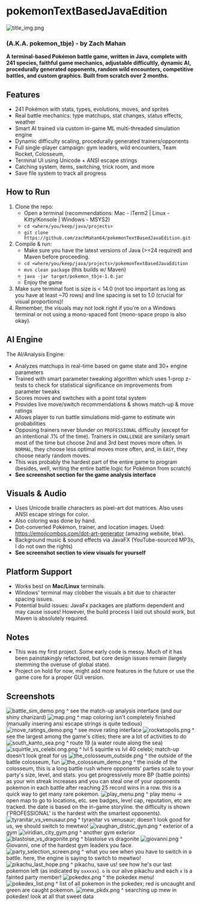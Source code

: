 # pokemonTextBasedJavaEdition
![title_img.png](resources/title_img.png)
### (A.K.A. pokemon_tbje) - by Zach Mahan

**A terminal-based Pokémon battle game, written in Java, complete with 241 species, faithful game mechanics, adjustable difficultly, dynamic AI, procedurally generated opponents, random wild encounters, competitive battles, and custom graphics. Built from scratch over 2 months.**

## Features

- 241 Pokémon with stats, types, evolutions, moves, and sprites
- Real battle mechanics: type matchups, stat changes, status effects, weather
- Smart AI trained via custom in-game ML multi-threaded simulation engine
- Dynamic difficulty scaling, procedurally generated trainers/opponents
- Full single-player campaign: gym leaders, wild encounters, Team Rocket, Colosseum, 
- Terminal UI using Unicode + ANSI escape strings
- Catching system, items, switching, trick room, and more
- Save file system to track all progress

## How to Run

1. Clone the repo:
   - Open a terminal (recommendations: Mac - iTerm2 | Linux - Kitty/Konsole | Windows - MSYS2)
   - `cd <where/you/keep/java/projects>`
   - `git clone https://github.com/zachMahan64/pokemonTextBasedJavaEdition.git`
2. Compile & run:
   - Make sure you have the latest versions of Java (>=24 required) and Maven before proceeding.
   - `cd <where/you/keep/java/projects>/pokemonTextBasedJavaEdition`
   - `mvn clean package` (this builds w/ Maven)
   - `java -jar target/pokemon_tbje-1.0.jar`
   - Enjoy the game
3. Make sure terminal font is size is < 14.0 (not too important as long as you have at least ~70 rows) and line spacing is set to 1.0 (crucial for visual proportions)!
4. Remember, the visuals may not look right if you're on a Windows terminal or not using a mono-spaced font (mono-space propo is also okay).

## AI Engine

The AI/Analysis Engine:
- Analyzes matchups in real-time based on game state and 30+ engine parameters
- Trained with smart parameter tweaking algorithm which uses 1-prop z-tests to check for statistical significance on improvements from parameter tweaks
- Scores moves and switches with a point total system
- Provides live move/switch recommendations & shows match-up & move ratings
- Allows player to run battle simulations mid-game to estimate win probabilities
- Opposing trainers never blunder on `PROFESSIONAL` difficulty (except for an intentional .1% of the time). Trainers in `CHALLENGE` are similarly smart most of the time but choose 2nd and 3rd best moves more often. In `NORMAL`, they choose less optimal moves more often, and, in `EASY`, they choose nearly random moves.
- This was probably the hardest part of the entire game to program (besides, well, writing the entire battle logic for Pokémon from scratch)
- **See screenshot section for the game analysis interface**

## Visuals & Audio

- Uses Unicode braille characters as pixel-art dot matrices. Also uses ANSI escape strings for color.
- Also coloring was done by hand.
- Dot-converted Pokémon, trainer, and location images. Used: https://emojicombos.com/dot-art-generator (amazing website, btw).
- Background music & sound effects via JavaFX (YouTube-sourced MP3s, I do not own the rights)
- **See screenshot section to view visuals for yourself**

## Platform Support

- Works best on **Mac/Linux** terminals.
- Windows' terminal may clobber the visuals a bit due to character spacing issues.
- Potential build issues: JavaFx packages are platform dependent and may cause issues! However, the build process I laid out should work, but Maven is absolutely required.

## Notes

- This was my first project. Some early code is messy. Much of it has been painstakingly refactored, but core design issues remain (largely stemming the overuse of global state).
- Project on hold for now, might add more features in the future or use the game core for a proper GUI version.
## Screenshots
![battle_sim_demo.png](resources/battle_sim_demo.png)
^ see the match-up analysis interface (and our shiny charizard)
![map.png](resources/map.png)
^ map coloring isn't completely finished (manually insering ansi escape strings is quite tedious)
![move_ratings_demo.png](resources/move_ratings_demo.png)
^ see move rating interface
![rocketopolis.png](resources/rocketopolis.png)
^ see the largest among the game's cities; there are a lot of activities to do
![south_kanto_sea.png](resources/south_kanto_sea.png)
^ route 19 (a water route along the sea)
![squirtle_vs_celebi.ong.png](resources/squirtle_vs_celebi.ong.png)
^ lvl 5 squirtle vs lvl 40 celebi; match-up doesn't look great for us
![the_colosseum_outside.png](resources/the_colosseum_outside.png)
^ the outside of the battle colosseum, fun
![the_colosseum_demo.png](resources/the_colosseum_demo.png)
^ the inside of the colosseum, this is a long battle rush where opponents' parties scale to your party's size, level, and stats. you get progressively more BP (battle points) as your win streak increases and you can steal one of your opponents pokemon in each battle after reaching 25 record wins in a row. this is a quick way to get many rare pokemon.
![play_menu.png](resources/play_menu.png)
^ play menu -> open map to go to locations, etc. see badges, level cap, reputation, etc are tracked. the date is based on the in-game storyline. the difficulty is shown ('PROFESSIONAL' is the hardest with the smartest opponents). 
![tyranitar_vs_venusaur.png](resources/tyranitar_vs_venusaur.png)
^ tyranitar vs venusaur; doesn't look good for us, we should switch to mewtwo!
![vaughan_distric_gyn.png](resources/vaughan_distric_gyn.png)
^ exterior of a gym
![viridian_city_gym.png](resources/viridian_city_gym.png)
^ another gym exterior
![blastoise_vs_dragonite.png](resources/blastoise_vs_dragonite.png)
^ blastoise vs dragonite
![giovanni.png](resources/giovanni.png)
^ Giovanni, one of the hardest gym leaders you face
![party_selection_screen.png](resources/party_selection_screen.png)
^ what you see when you have to switch in a battle. here, the engine is saying to switch to mewtwo!
![pikachu_last_hope.png](resources/pikachu_last_hope.png)
^ pikachu, save us! see how he's our last pokemon left (as indicated by `oxxxxx`). `o` is our alive pikachu and each `x` is a fainted party member!
![pokedex.png](resources/pokedex.png)
^ the pokedex menu!
![pokedex_list.png](resources/pokedex_list.png)
^ list of all pokemon in the pokedex; red is uncaught and green are caught pokemon.
![mew_pkdx.png](resources/mew_pkdx.png)
^ searching up mew in pokedex! look at all that sweet data